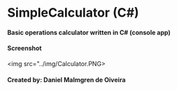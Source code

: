 ﻿# SimpleCalculator (C#)
 
 #### Basic operations calculator written in C# (console app)

 #### Screenshot
 
 <img src="../img/Calculator.PNG>
 
 #### Created by: Daniel Malmgren de Oiveira
